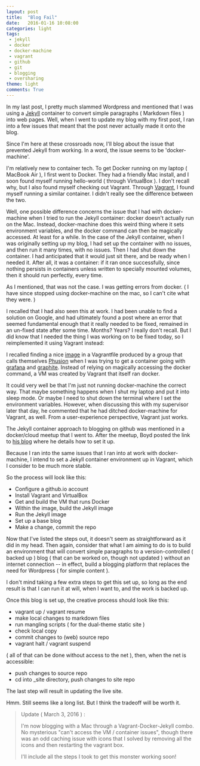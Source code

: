 ```yaml
---
layout: post
title:  "Blog Fail"
date:   2016-01-16 10:08:00
categories: light 
tags:
 - jekyll
 - docker
 - docker-machine
 - vagrant
 - github
 - git
 - blogging
 - oversharing
theme: light
comments: True
---
```



In my last post, I pretty much slammed Wordpress and mentioned that I was using a [Jekyll](https://jekyllrb.com) container to convert simple paragraphs ( Markdown files ) into web pages. Well, when I went to update my blog with my first post, I ran into a few issues that meant that the post never actually made it onto the blog.

Since I'm here at these crossroads now, I'll blog about the issue that prevented Jekyll from working. In a word, the issue seems to be 'docker-machine'.

I'm relatively new to container tech. To get Docker running on my laptop ( MacBook Air ), I first went to Docker. They had a friendly Mac install, and I soon found myself running hello-world ( through VirtualBox ). I don't recall why, but I also found myself checking out Vagrant. Through [Vagrant](https://www.vagrantup.com), I found myself running a similar container. I didn't really see the difference between the two.

Well, one possible difference concerns the issue that I had with docker-machine when I tried to run the Jekyll container: docker doesn't actually run on the Mac. Instead, docker-machine does this weird thing where it sets environment variables, and the docker command can then be magically accessed. At least for a while. In the case of the Jekyll container, when I was originally setting up my blog, I had set up the container with no issues, and then run it many times, with no issues. Then I had shut down the container. I had anticipated that it would just sit there, and be ready when I needed it. After all, it was a container: if it ran once successfully, since nothing persists in containers unless written to specially mounted volumes, then it should run perfectly, every time.

As I mentioned, that was not the case. I was getting errors from docker. ( I have since stopped using docker-machine on the mac, so I can't cite what they were. )

I recalled that I had also seen this at work. I had been unable to find a solution on Google, and had ultimately found a post where an error that seemed fundamental enough that it really needed to be fixed, remained in an un-fixed state after some time. Months? Years? I really don't recall. But I did know that I needed the thing I was working on to be fixed today, so I  reimplemented it using Vagrant instead:

I recalled finding a nice [image](https://hub.docker.com/r/phusion/baseimage/) in a Vagrantfile produced by a group that calls themselves [Phusion](http://www.phusion.nl) when I was trying to get a container going with [grafana](https://hub.docker.com/r/grafana/grafana/) and [graphite](https://hub.docker.com/r/hopsoft/graphite-statsd/). Instead of relying on magically accessing the docker command, a VM was created by Vagrant that itself ran docker. 

It could very well be that I'm just not running docker-machine the correct way. That maybe something happens when I shut my laptop and put it into sleep mode. Or maybe I need to shut down the terminal where I set the environment variables. However, when discussing this with my supervisor later that day, he commented that he had ditched docker-machine for Vagrant, as well. From a user-experience perspective, Vagrant just works.

The Jekyll container approach to blogging on github was mentioned in a docker/cloud meetup that I went to. After the meetup, Boyd posted the link to [his blog](http://behemphi.github.io/github-pages/docker/2015/12/02/github-pages-with-docker.html) where he details how to set it up.

Because I ran into the same issues that I ran into at work with docker-machine, I intend to set a Jekyll container environment up in Vagrant, which I consider to be much more stable.

So the process will look like this:

- Configure a github.io account
- Install Vagrant and VirtualBox
- Get and build the VM that runs Docker
- Within the image, build the Jekyll image
- Run the Jekyll image
- Set up a base blog
- Make a change, commit the repo

Now that I've listed the steps out, it doesn't seem as straightforward as it did in my head. Then again, consider that what I am aiming to do is to build an environment that will convert simple paragraphs to a version-controlled ( backed up ) blog ( that can be worked on, though not updated ) without an internet connection -- in effect, build a blogging platform that replaces the need for Wordpress ( for simple content ).

I don't mind taking a few extra steps to get this set up, so long as the end result is that I can run it at will, when I want to, and the work is backed up.

Once this blog is set up, the creative process should look like this:

- vagrant up / vagrant resume
- make local changes to markdown files
- run mangling scripts ( for the dual-theme static site )
- check local copy
- commit changes to (web) source repo
- vagrant halt / vagrant suspend

( all of that can be done without access to the net ), then, when the net is accessible:

- push changes to source repo
- cd into \_site directory, push changes to site repo

The last step will result in updating the live site.

Hmm. Still seems like a long list. But I think the tradeoff will be worth it.


> Update ( March 3, 2016 ) :
>
> I'm now blogging with a Mac through a Vagrant-Docker-Jekyll combo. No mysterious "can't access the VM / container issues", though there was an odd caching issue with icons that I solved by removing all the icons and then restarting the vagrant box.
>
> I'll include all the steps I took to get this monster working soon!
